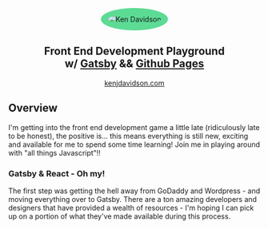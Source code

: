 <p style="text-align: center">
  <img src="https://avatars1.githubusercontent.com/u/6210735?s=250&amp;v=4" alt="Ken Davidson" style="border-radius: 50%; border: solid 1em #5cdb95; background-color: #5cdb95;">
</p>  
<h2 style="text-align: center;">Front End Development Playground <br />w/ <a href="https://gatsbyjs.org">Gatsby</a> && <a href="https://pages.github.com">Github Pages</a></h2>
<p style="text-align: center;">
  <a href="https://kenjdavidson.com">kenjdavidson.com</a>
<p>

## Overview

I'm getting into the front end development game a little late (ridiculously late to be honest), the positive is... this means everything is still new, exciting and available for me to spend some time learning!  Join me in playing around with "all things Javascript"!!

### Gatsby & React - Oh my!

The first step was getting the hell away from GoDaddy and Wordpress - and moving everything over to Gatsby.  There are a ton amazing developers and designers that have provided a wealth of resources - I'm hoping I can pick up on a portion of what they've made available during this process.